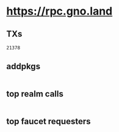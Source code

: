 # https://rpc.gno.land

## TXs
```
21378
```

## addpkgs
```
```

## top realm calls
```
```

## top faucet requesters
```
```

